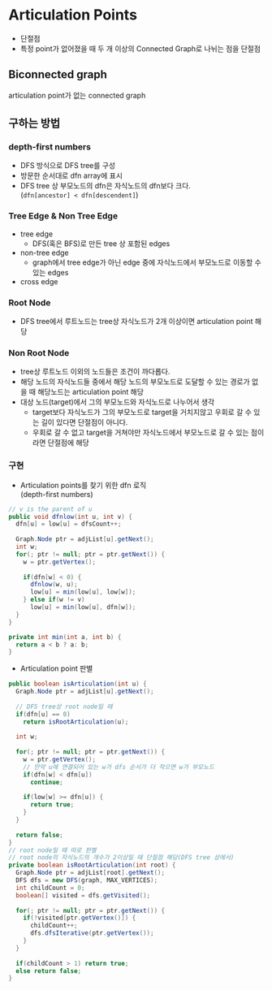 # Articulation Points

- 단절점
- 특정 point가 없어졌을 때 두 개 이상의 Connected Graph로 나뉘는 점을 단절점

## Biconnected graph

articulation point가 없는 connected graph

## 구하는 방법

### depth-first numbers

- DFS 방식으로 DFS tree를 구성
- 방문한 순서대로 dfn array에 표시
- DFS tree 상 부모노드의 dfn은 자식노드의 dfn보다 크다.  
  (`dfn[ancestor] < dfn[descendent]`)

### Tree Edge & Non Tree Edge

- tree edge
  - DFS(혹은 BFS)로 만든 tree 상 포함된 edges
- non-tree edge  
  - graph에서 tree edge가 아닌 edge 중에 자식노드에서 부모노드로 이동할 수 있는 edges
- cross edge

### Root Node
- DFS tree에서 루트노드는 tree상 자식노드가 2개 이상이면 articulation point 해당

### Non Root Node
- tree상 루트노드 이외의 노드들은 조건이 까다롭다.
- 해당 노드의 자식노드들 중에서 해당 노드의 부모노드로 도달할 수 있는 경로가 없을 때 해당노드는 articulation point 해당
- 대상 노드(target)에서 그의 부모노드와 자식노드로 나누어서 생각
  - target보다 자식노드가 그의 부모노드로 target을 거치지않고 우회로 갈 수 있는 길이 있다면 단절점이 아니다.
  - 우회로 갈 수 없고 target을 거쳐야만 자식노드에서 부모노드로 갈 수 있는 점이라면 단절점에 해당

### 구현
- Articulation points를 찾기 위한 dfn 로직  
  (depth-first numbers)
```java
// v is the parent of u
public void dfnlow(int u, int v) {
  dfn[u] = low[u] = dfsCount++;
  
  Graph.Node ptr = adjList[u].getNext();
  int w;
  for(; ptr != null; ptr = ptr.getNext()) {
    w = ptr.getVertex();
    
    if(dfn[w] < 0) {
      dfnlow(w, u);
      low[u] = min(low[u], low[w]);
    } else if(w != v)
      low[u] = min(low[u], dfn[w]);
  }
}

private int min(int a, int b) {
  return a < b ? a: b;
}
```

- Articulation point 판별
```java
public boolean isArticulation(int u) {
  Graph.Node ptr = adjList[u].getNext();
  
  // DFS tree상 root node일 때
  if(dfn[u] == 0)
    return isRootArticulation(u);
  
  int w;
  
  for(; ptr != null; ptr = ptr.getNext()) {
    w = ptr.getVertex();
    // 만약 u에 연결되어 있는 w가 dfs 순서가 더 작으면 w가 부모노드
    if(dfn[w] < dfn[u])
      continue;
    
    if(low[w] >= dfn[u]) {
      return true;
    }
  }
  
  return false;
}
// root node일 때 따로 판별
// root node의 자식노드의 개수가 2이상일 때 단절점 해당(DFS tree 상에서)
private boolean isRootArticulation(int root) {
  Graph.Node ptr = adjList[root].getNext();
  DFS dfs = new DFS(graph, MAX_VERTICES);
  int childCount = 0;
  boolean[] visited = dfs.getVisited();
  
  for(; ptr != null; ptr = ptr.getNext()) {
    if(!visited[ptr.getVertex()]) {
      childCount++;
      dfs.dfsIterative(ptr.getVertex());
    }
  }
  
  if(childCount > 1) return true;
  else return false;
}
```
